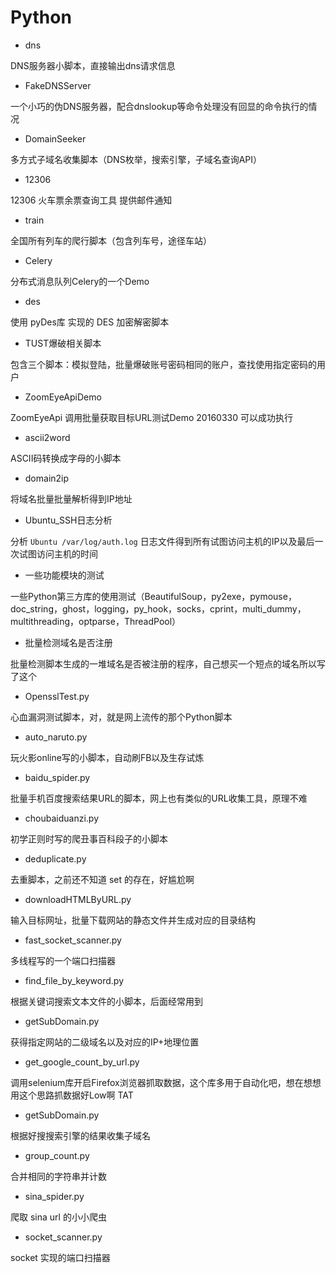 # Python

- dns

DNS服务器小脚本，直接输出dns请求信息

- FakeDNSServer

一个小巧的伪DNS服务器，配合dnslookup等命令处理没有回显的命令执行的情况

- DomainSeeker

多方式子域名收集脚本（DNS枚举，搜索引擎，子域名查询API）


- 12306

12306 火车票余票查询工具 提供邮件通知

- train

全国所有列车的爬行脚本（包含列车号，途径车站）

- Celery

分布式消息队列Celery的一个Demo

- des

使用 pyDes库 实现的 DES 加密解密脚本


- TUST爆破相关脚本

包含三个脚本：模拟登陆，批量爆破账号密码相同的账户，查找使用指定密码的用户

- ZoomEyeApiDemo

ZoomEyeApi 调用批量获取目标URL测试Demo 20160330 可以成功执行

- ascii2word

ASCII码转换成字母的小脚本

- domain2ip

将域名批量批量解析得到IP地址

- Ubuntu_SSH日志分析

分析 `Ubuntu /var/log/auth.log` 日志文件得到所有试图访问主机的IP以及最后一次试图访问主机的时间

- 一些功能模块的测试

一些Python第三方库的使用测试（BeautifulSoup，py2exe，pymouse，doc_string，ghost，logging，py_hook，socks，cprint，multi_dummy，multithreading，optparse，ThreadPool）

- 批量检测域名是否注册

批量检测脚本生成的一堆域名是否被注册的程序，自己想买一个短点的域名所以写了这个

- OpensslTest.py

心血漏洞测试脚本，对，就是网上流传的那个Python脚本

- auto_naruto.py

玩火影online写的小脚本，自动刷FB以及生存试炼

- baidu_spider.py

批量手机百度搜索结果URL的脚本，网上也有类似的URL收集工具，原理不难

- choubaiduanzi.py

初学正则时写的爬丑事百科段子的小脚本

- deduplicate.py

去重脚本，之前还不知道 set 的存在，好尴尬啊

- downloadHTMLByURL.py

输入目标网址，批量下载网站的静态文件并生成对应的目录结构

- fast_socket_scanner.py

多线程写的一个端口扫描器

- find_file_by_keyword.py

根据关键词搜索文本文件的小脚本，后面经常用到

- getSubDomain.py

获得指定网站的二级域名以及对应的IP+地理位置

- get_google_count_by_url.py

调用selenium库开启Firefox浏览器抓取数据，这个库多用于自动化吧，想在想想用这个思路抓数据好Low啊 TAT

- getSubDomain.py

根据好搜搜索引擎的结果收集子域名

- group_count.py

合并相同的字符串并计数

- sina_spider.py

爬取 sina url 的小小爬虫

- socket_scanner.py

socket 实现的端口扫描器


